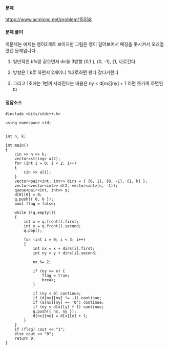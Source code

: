 #### 문제 
https://www.acmicpc.net/problem/15558

#### 문제 풀이 
이문제는 예제는 행이2개로 보이지만 그림은 행이 길어보여서 매칭을 못시켜서 오래걸렸던 문제입니다..

1. 일반적인 bfs랑 같으면서 dir을 3방향 {0,1 }, {0, -1}, {1, k}로간다

2. 방향은 1,k로 하면서 2개이니 %2로하면 왔다 갔다거린다 

3. 그리고 1초에는 1번꺼 사라진다는 내용은 
   ny  <  d[nx][ny] + 1 이면 못가게 하면된다 



#### 정답소스 

````
#include <bits/stdc++.h>

using namespace std;


int n, k;

int main() 
{
	cin >> n >> k;
	vector<string> a(2);
	for (int i = 0; i < 2; i++)
	{
		cin >> a[i];
	}
	vector<pair<int, int>> dirs = { {0, 1}, {0, -1}, {1, k} };
	vector<vector<int>> d(2, vector<int>(n, -1));
	queue<pair<int, int>> q;
	d[0][0] = 0;
	q.push({ 0, 0 });
	bool flag = false;

	while (!q.empty())
	{
		int x = q.front().first;
		int y = q.front().second;
		q.pop();

		for (int i = 0; i < 3; i++)
		{
			int nx = x + dirs[i].first;
			int ny = y + dirs[i].second;

			nx %= 2;	

			if (ny >= n) {
				flag = true;
				break;
			}

			if (ny < 0) continue;
			if (d[nx][ny] != -1) continue;
			if (a[nx][ny] == '0') continue;
			if (ny < d[x][y] + 1) continue;
			q.push({ nx, ny });
			d[nx][ny] = d[x][y] + 1;
		}
	}
	if (flag) cout << "1";
	else cout << "0";
	return 0;
}
````